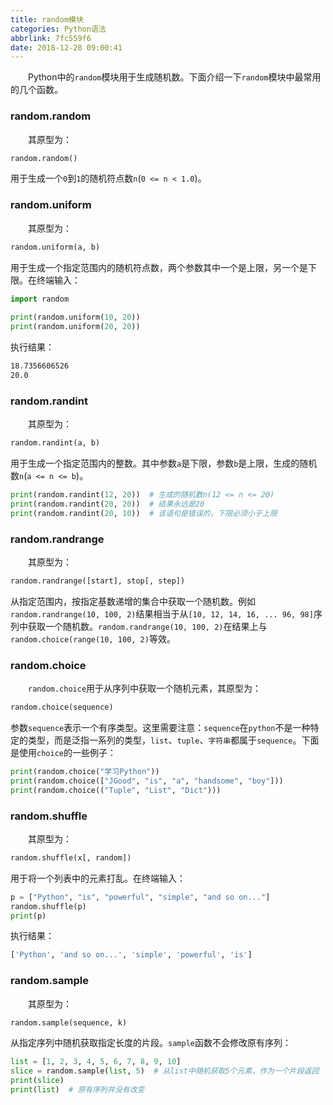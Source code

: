 ```yaml
---
title: random模块
categories: Python语法
abbrlink: 7fc559f6
date: 2018-12-28 09:00:41
---
```

&emsp;&emsp;Python中的`random`模块用于生成随机数。下面介绍一下`random`模块中最常用的几个函数。

### random.random

&emsp;&emsp;其原型为：

``` python
random.random()
```

用于生成一个`0`到`1`的随机符点数`n`(`0 <= n < 1.0`)。

### random.uniform

&emsp;&emsp;其原型为：

``` python
random.uniform(a, b)
```

用于生成一个指定范围内的随机符点数，两个参数其中一个是上限，另一个是下限。在终端输入：

``` python
import random
​
print(random.uniform(10, 20))
print(random.uniform(20, 20))
```

执行结果：

``` bash
18.7356606526
20.0
```

### random.randint

&emsp;&emsp;其原型为：

``` python
random.randint(a, b)
```

用于生成一个指定范围内的整数。其中参数`a`是下限，参数`b`是上限，生成的随机数`n`(`a <= n <= b`)。

``` python
print(random.randint(12, 20))  # 生成的随机数n(12 <= n <= 20)
print(random.randint(20, 20))  # 结果永远是20
print(random.randint(20, 10))  # 该语句是错误的，下限必须小于上限
```

### random.randrange

&emsp;&emsp;其原型为：

``` python
random.randrange([start], stop[, step])
```

从指定范围内，按指定基数递增的集合中获取一个随机数。例如`random.randrange(10, 100, 2)`结果相当于从`[10, 12, 14, 16, ... 96, 98]`序列中获取一个随机数。`random.randrange(10, 100, 2)`在结果上与`random.choice(range(10, 100, 2)`等效。

### random.choice

&emsp;&emsp;`random.choice`用于从序列中获取一个随机元素，其原型为：

``` python
random.choice(sequence)
```

参数`sequence`表示一个有序类型。这里需要注意：`sequence`在`python`不是一种特定的类型，而是泛指一系列的类型，`list`、`tuple`、`字符串`都属于`sequence`。下面是使用`choice`的一些例子：

``` python
print(random.choice("学习Python"))
print(random.choice(["JGood", "is", "a", "handsome", "boy"]))
print(random.choice(("Tuple", "List", "Dict")))
```

### random.shuffle

&emsp;&emsp;其原型为：

``` python
random.shuffle(x[, random])
```

用于将一个列表中的元素打乱。在终端输入：

``` python
p = ["Python", "is", "powerful", "simple", "and so on..."]
random.shuffle(p)
print(p)
```

执行结果：

``` bash
['Python', 'and so on...', 'simple', 'powerful', 'is']
```

### random.sample

&emsp;&emsp;其原型为：

``` python
random.sample(sequence, k)
```

从指定序列中随机获取指定长度的片段。`sample`函数不会修改原有序列：

``` python
list = [1, 2, 3, 4, 5, 6, 7, 8, 9, 10]
slice = random.sample(list, 5)  # 从list中随机获取5个元素，作为一个片段返回
print(slice)
print(list)  # 原有序列并没有改变
```
